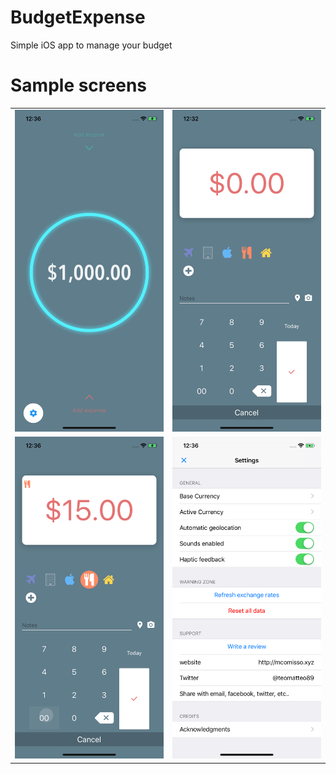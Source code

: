 # BudgetExpense

Simple iOS app to manage your budget

# Sample screens

|||
|-|-|
|![http://google](/res/1.png) | ![http://google](/res/2.png)|
|![http://google](/res/3.png) | ![http://google](/res/4.png)|


